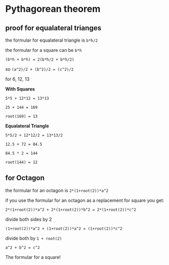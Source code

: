 # Pythagorean theorem
## proof for equalateral trianges
the formular for equalateral triangle is `b*h/2`

the formular for a square can be `b*h`

`(b*h + b*h) = 2(b*h/2 + b*h/2)`

so `(a^2)/2 + (b^2)/2 = (c^2)/2`

for 6, 12, 13

**With Squares**

`5*5 + 12*12 = 13*13`

`25 + 144 = 169`

`root(169) = 13`

**Equalateral Triangle**

`5*5/2 + 12*12/2 = 13*13/2`

`12.5 + 72 = 84.5`

`84.5 * 2 = 144`

`root(144) = 12`
## for Octagon
the formular for an octagon is `2*(1+root(2))*a^2`

if you use the formular for an octagon as a replacement for square you get:

`2*(1+root(2))*a^2 + 2*(1+root(2))*b^2 = 2*(1+root(2))*c^2`

divide both sides by 2

`(1+root(2))*a^2 + (1+root(2))*a^2 = (1+root(2))*c^2`

divide both by `1 + root(2)`

`a^2 + b^2 = c^2`

The formular for a square!
